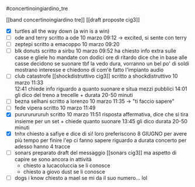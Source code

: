 #concertinoingiardino_tre

[[band concertinoingiardino tre]]
[[draft proposte cig3]]

- [x] turtles all the way down (a win is a win)
- [ ] ode and terry
    scritto a ode 10 marzo 09:12 -> excited, si sente con terry
- [ ] zeptepi
    scritto a emacoppo 10 marzo 09:20
- [ ] blk donuts
    scritto a sirbu 10 marzo 09:52
    ha chiesto info extra sulle casse e gliele ho mandate con dodici ore di ritardo
    dice che in base alle casse decidono se suonare
    tbf la vedo dura, vorranno un bel po' di soldi
    mostrano interesse e chiedono di com'è fatto l'impianto audio
- [ ] club catastrofe
	[[shockdistruttivo cig3]]
    scritto a shockdistruttivo 10 marzo 11:33  
    12:41 chiede info riguardo a quanto suonare e situa mezzi pubblici
    14:01 gli dico del treno a trecelle + durata 20-50 minuti
- [ ] bezna selhani
    scritto a lorenzo 10 marzo 11:35 -> "ti faccio sapere"
- [ ] fede vipera
    scritto 10 marzo 11:49
- [x] purururururuh
    scritto 10 marzo 11:51
    risposta affermativa, dice che si tira insieme per un set + chiede quanto suonare
    13:45 gli dico durata 20-50 minuti
- [x] tnhx
    chiesto a safiye e dice di sì! loro preferiscono 8 GIUGNO per avere più tempo per finire l'ep
    ci fanno sapere riguardo a durata concerto
    per adesso hanno 4 tracce
- [ ] sonars
    preparato draft del messaggio [[sonars cig3]] ma aspetto di capire se sono ancora in attività
    * chiesto a lucacoluccia se li conosce
    * chiesto a giovo dust se li conosce
- [ ] dogs i know
    chiesto a mael se mi da il suo numero... lol
